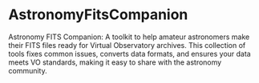 # AstronomyFitsCompanion
Astronomy FITS Companion: A toolkit to help amateur astronomers make their FITS files ready for Virtual Observatory archives. This collection of tools fixes common issues, converts data formats, and ensures your data meets VO standards, making it easy to share with the astronomy community.
